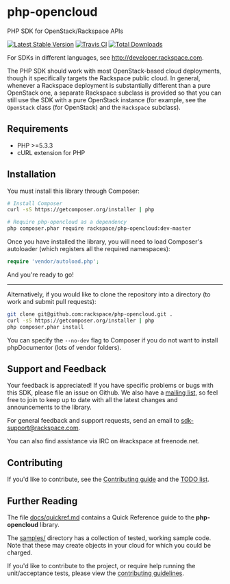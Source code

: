 **php-opencloud**
=============
PHP SDK for OpenStack/Rackspace APIs

[![Latest Stable Version](https://poser.pugx.org/rackspace/php-opencloud/v/stable.png)](https://packagist.org/packages/rackspace/php-opencloud) [![Travis CI](https://secure.travis-ci.org/rackspace/php-opencloud.png)](https://travis-ci.org/rackspace/php-opencloud) [![Total Downloads](https://poser.pugx.org/rackspace/php-opencloud/downloads.png)](https://packagist.org/packages/rackspace/php-opencloud)

For SDKs in different languages, see http://developer.rackspace.com.

The PHP SDK should work with most OpenStack-based cloud deployments,
though it specifically targets the Rackspace public cloud. In
general, whenever a Rackspace deployment is substantially different
than a pure OpenStack one, a separate Rackspace subclass is provided
so that you can still use the SDK with a pure OpenStack instance
(for example, see the `OpenStack` class (for OpenStack) and the
`Rackspace` subclass).

Requirements
------------
* PHP >=5.3.3
* cURL extension for PHP

Installation
------------
You must install this library through Composer:

```bash
# Install Composer
curl -sS https://getcomposer.org/installer | php

# Require php-opencloud as a dependency
php composer.phar require rackspace/php-opencloud:dev-master
```

Once you have installed the library, you will need to load Composer's autoloader (which registers all the required
namespaces):

```php
require 'vendor/autoload.php';
```

And you're ready to go!

- - -

Alternatively, if you would like to clone the repository into a directory (to work and submit pull requests):

```bash
git clone git@github.com:rackspace/php-opencloud.git .
curl -sS https://getcomposer.org/installer | php
php composer.phar install
```

You can specify the `--no-dev` flag to Composer if you do not want to install phpDocumentor (lots of vendor folders).

Support and Feedback
--------------------
Your feedback is appreciated! If you have specific problems or bugs with this SDK, please file an issue on Github. We
also have a [mailing list](https://groups.google.com/forum/#!forum/php-opencloud), so feel free to join to keep up to
date with all the latest changes and announcements to the library.

For general feedback and support requests, send an email to sdk-support@rackspace.com.

You can also find assistance via IRC on #rackspace at freenode.net.

Contributing
------------
If you'd like to contribute, see the
[Contributing guide](https://github.com/rackspace/php-opencloud/blob/master/CONTRIBUTING.md) and the
[TODO list](https://github.com/rackspace/php-opencloud/blob/master/TODO.md).

Further Reading
---------------
The file [docs/quickref.md](https://github.com/rackspace/php-opencloud/blob/master/docs/quickref.md) contains a Quick
Reference guide to the **php-opencloud** library.

The [samples/](https://github.com/rackspace/php-opencloud/tree/master/docs/samples/) directory has a collection
of tested, working sample code. Note that these may create objects in your cloud
for which you could be charged.

If you'd like to contribute to the project, or require help running the unit/acceptance tests, please view the
[contributing guidelines](https://github.com/rackspace/php-opencloud/blob/master/CONTRIBUTING.md).
